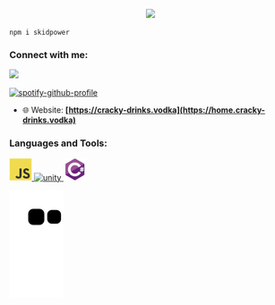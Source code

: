 <p align="center">
  <a href="https://www.crackyfadeaway.de"><img src="https://readme-typing-svg.herokuapp.com?font=VT323&size=105&color=790000&center=true&vCenter=true&width=1400&height=150&lines=I+am+not+a+Developer!;You+know+where+to+hide+the+body!;Run+if+you+want+to+die!;You+are+not+the+last!;You+still+here!"></a>
</p>

```sh-session
npm i skidpower
```
<h3 align="left">Connect with me:</h3>
<p align="left">
<a href="https://discord.com/users/507464069100601363"> <img src="https://discord.c99.nl/widget/theme-4/507464069100601363.png">  </a>

</p>

[![spotify-github-profile](https://spotify-github-profile.vercel.app/api/view?uid=1122489815&cover_image=true&theme=natemoo-re&bar_color=850000&bar_color_cover=false)](https://spotify-github-profile.vercel.app/api/view?uid=1122489815&redirect=true)

- 🌐 Website: **[https://cracky-drinks.vodka](https://home.cracky-drinks.vodka)**

<h3 align="left">Languages and Tools:</h3>
<p align="left"> <a href="https://developer.mozilla.org/en-US/docs/Web/JavaScript" target="_blank" rel="noreferrer"> <img src="https://raw.githubusercontent.com/devicons/devicon/master/icons/javascript/javascript-original.svg" alt="javascript" width="40" height="40"/> </a> <a href="https://unity.com/" target="_blank" rel="noreferrer"> <img src="https://www.vectorlogo.zone/logos/unity3d/unity3d-icon.svg" alt="unity" width="40" height="40"/> </a> <a href="https://docs.microsoft.com/en-us/dotnet/csharp/" target="_blank" rel="noreferrer"> <img src="https://raw.githubusercontent.com/devicons/devicon/master/icons/csharp/csharp-original.svg" alt="csharp" width="40" height="40"/> </a> </p>

<a href="https://home.cracky-drinks.vodka" target="_blank"><img src="https://github.com/rafaballerini/rafaballerini/blob/output/github-contribution-grid-snake.svg" alt="sneke"></a>

